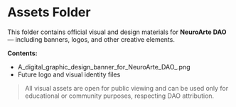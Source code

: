 
# Assets Folder

This folder contains official visual and design materials for **NeuroArte DAO** — including banners, logos, and other creative elements.

**Contents:**
- A_digital_graphic_design_banner_for_NeuroArte_DAO_.png
- Future logo and visual identity files

> All visual assets are open for public viewing and can be used only for educational or community purposes, respecting DAO attribution.
